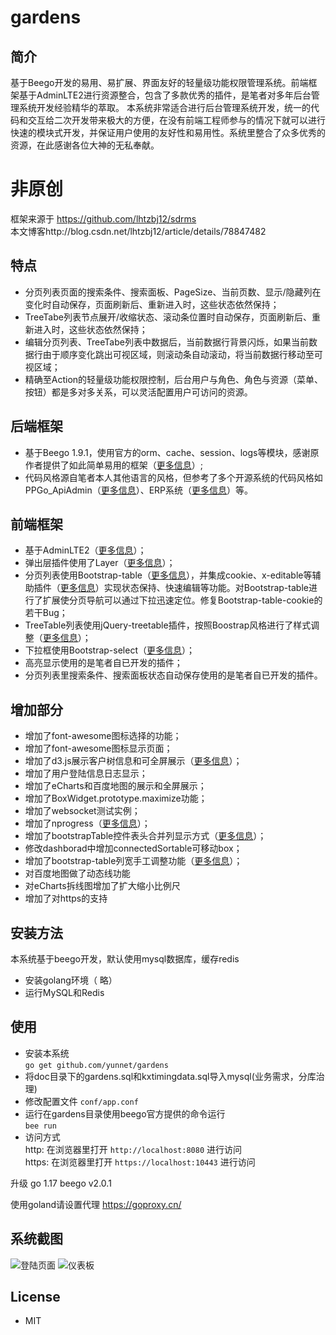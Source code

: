 # gardens

## 简介
基于Beego开发的易用、易扩展、界面友好的轻量级功能权限管理系统。前端框架基于AdminLTE2进行资源整合，包含了多款优秀的插件，是笔者对多年后台管理系统开发经验精华的萃取。
本系统非常适合进行后台管理系统开发，统一的代码和交互给二次开发带来极大的方便，在没有前端工程师参与的情况下就可以进行快速的模块式开发，并保证用户使用的友好性和易用性。系统里整合了众多优秀的资源，在此感谢各位大神的无私奉献。
# 非原创
  框架来源于 https://github.com/lhtzbj12/sdrms
  <br>本文博客http://blog.csdn.net/lhtzbj12/article/details/78847482

## 特点
* 分页列表页面的搜索条件、搜索面板、PageSize、当前页数、显示/隐藏列在变化时自动保存，页面刷新后、重新进入时，这些状态依然保持；
* TreeTabe列表节点展开/收缩状态、滚动条位置时自动保存，页面刷新后、重新进入时，这些状态依然保持；
* 编辑分页列表、TreeTabe列表中数据后，当前数据行背景闪烁，如果当前数据行由于顺序变化跳出可视区域，则滚动条自动滚动，将当前数据行移动至可视区域；
* 精确至Action的轻量级功能权限控制，后台用户与角色、角色与资源（菜单、按钮）都是多对多关系，可以灵活配置用户可访问的资源。

## 后端框架
* 基于Beego 1.9.1，使用官方的orm、cache、session、logs等模块，感谢原作者提供了如此简单易用的框架（<a href="https://beego.me/">更多信息</a>）;
* 代码风格源自笔者本人其他语言的风格，但参考了多个开源系统的代码风格如 PPGo_ApiAdmin（<a href="https://github.com/george518/PPGo_ApiAdmin">更多信息</a>）、ERP系统（<a href="https://github.com/hexiaoyun128/ERP">更多信息</a>）等。

## 前端框架
* 基于AdminLTE2（<a href="https://adminlte.io/themes/AdminLTE/index2.html">更多信息</a>）；
* 弹出层插件使用了Layer（<a href="http://layer.layui.com/">更多信息</a>）；
* 分页列表使用Bootstrap-table（<a href="http://bootstrap-table.wenzhixin.net.cn/zh-cn/getting-started/">更多信息</a>），并集成cookie、x-editable等辅助插件（<a href="http://bootstrap-table.wenzhixin.net.cn/zh-cn/extensions/">更多信息</a>）实现状态保持、快速编辑等功能。对Bootstrap-table进行了扩展使分页导航可以通过下拉迅速定位。修复Bootstrap-table-cookie的若干Bug；
* TreeTable列表使用jQuery-treetable插件，按照Boostrap风格进行了样式调整（<a href="http://ludo.cubicphuse.nl/jquery-treetable/">更多信息</a>）；
* 下拉框使用Bootstrap-select（<a href="http://silviomoreto.github.io/bootstrap-select/">更多信息</a>）；
* 高亮显示使用的是笔者自已开发的插件；
* 分页列表里搜索条件、搜索面板状态自动保存使用的是笔者自已开发的插件。

## 增加部分
* 增加了font-awesome图标选择的功能；
* 增加了font-awesome图标显示页面；
* 增加了d3.js展示客户树信息和可全屏展示（<a href="http://www.robschmuecker.com/d3-js-drag-and-drop-zoomable-tree/">更多信息</a>）；
* 增加了用户登陆信息日志显示；
* 增加了eCharts和百度地图的展示和全屏展示；
* 增加了BoxWidget.prototype.maximize功能；
* 增加了websocket测试实例；
* 增加了nprogress（<a href="https://github.com/rstacruz/nprogress/">更多信息</a>）；
* 增加了bootstrapTable控件表头合并列显示方式（<a href="https://github.com/wenzhixin/bootstrap-table/tree/master/src/extensions/sticky-header/">更多信息</a>）；
* 修改dashborad中增加connectedSortable可移动box；
* 增加了bootstrap-table列宽手工调整功能（<a href="https://github.com/wenzhixin/bootstrap-table/tree/master/src/extensions/resizable/">更多信息</a>）；
* 对百度地图做了动态线功能
* 对eCharts拆线图增加了扩大缩小比例尺
* 增加了对https的支持

## 安装方法
本系统基于beego开发，默认使用mysql数据库，缓存redis
* 安装golang环境（ 略）
* 运行MySQL和Redis

## 使用
* 安装本系统
<br>`go get github.com/yunnet/gardens`
* 将doc目录下的gardens.sql和kxtimingdata.sql导入mysql(业务需求，分库治理)
* 修改配置文件 `conf/app.conf`
* 运行在gardens目录使用beego官方提供的命令运行
<br>`bee run`
* 访问方式
<br>http: 在浏览器里打开 `http://localhost:8080` 进行访问
<br>https: 在浏览器里打开 `https://localhost:10443` 进行访问

升级
go 1.17
beego v2.0.1

使用goland请设置代理
https://goproxy.cn/


## 系统截图
![登陆页面](https://github.com/yunnet/gardens/blob/master/doc/image/login2.png)
![仪表板](https://github.com/yunnet/gardens/blob/master/doc/image/dashboard3.png)

## License
* MIT